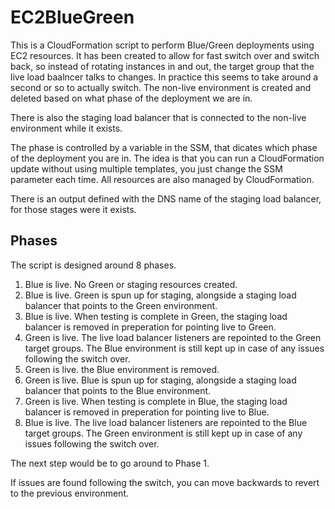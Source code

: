 # EC2BlueGreen
This is a CloudFormation script to perform Blue/Green deployments using EC2 resources. It has been created to allow for fast switch over and switch back, so instead of rotating instances in and out, the target group that the live load baalncer talks to changes. In practice this seems to take around a second or so to actually switch. The non-live environment is created and deleted based on what phase of the deployment we are in.

There is also the staging load balancer that is connected to the non-live environment while it exists.

The phase is controlled by a variable in the SSM, that dicates which phase of the deployment you are in. The idea is that you can run a CloudFormation update without using multiple templates, you just change the SSM parameter each time. All resources are also managed by CloudFormation. 

There is an output defined with the DNS name of the staging load balancer, for those stages were it exists.

## Phases

The script is designed around 8 phases. 

1) Blue is live. No Green or staging resources created.
2) Blue is live. Green is spun up for staging, alongside a staging load balancer that points to the Green environment.
3) Blue is live. When testing is complete in Green, the staging load balancer is removed in preperation for pointing live to Green.
4) Green is live. The live load balancer listeners are repointed to the Green target groups. The Blue environment is still kept up in case of any issues following the switch over.
5) Green is live. the Blue environment is removed.
6) Green is live. Blue is spun up for staging, alongside a staging load balancer that points to the Blue environment.
7) Green is live. When testing is complete in Blue, the staging load balancer is removed in preperation for pointing live to Blue.
8) Blue is live. The live load balancer listeners are repointed to the Blue target groups. The Green environment is still kept up in case of any issues following the switch over.

The next step would be to go around to Phase 1.

If issues are found following the switch, you can move backwards to revert to the previous environment.
